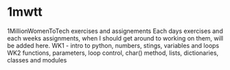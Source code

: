 # 1mwtt
1MillionWomenToTech exercises and assignements
Each days exercises and each weeks assignments, when I should get around to working on them, will be added here.
WK1 - intro to python, numbers, stings, variables and loops
WK2 functions, parameters, loop control, char() method, lists, dictionaries, classes and modules
